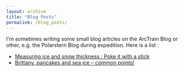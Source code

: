 ```yaml
---
layout: archive
title: "Blog Posts"
permalink: /blog_posts/
---
```


I'm sometimes writing some small blog articles on the ArcTrain Blog or other, e.g. the Polarstern Blog during expedition. Here is a list :

- [Measuring ice and snow thickness : Poke it with a stick](https://blogs.helmholtz.de/polarstern/en/2018/10/measuring-ice-and-snow-thickness-poke-it-with-a-stick/)
- [Brittany, pancakes and sea ice – common points!](https://arctrain.de/brittany-pancakes-and-sea-ice-common-points/)

